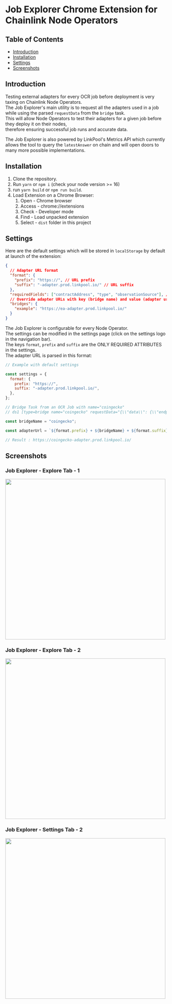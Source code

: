 <div align="left">
<h1> Job Explorer Chrome Extension for Chainlink Node Operators</h1>

</div>

## Table of Contents

- [Introduction](#introduction)
- [Installation](#installation)
- [Settings](#settings)
- [Screenshots](#screenshots)

## Introduction <a name="introduction"></a>

Testing external adapters for every OCR job before deployment is very taxing on Chainlink Node Operators. <br />
The Job Explorer's main utility is to request all the adapters used in a job while using the parsed `requestData` from the `bridge` task. <br />
This will allow Node Operators to test their adapters for a given job before they deploy it on their nodes, <br />
therefore ensuring successful job runs and accurate data. <br />

The Job Explorer is also powered by LinkPool's Metrics API which currently allows the tool to query the `latestAnswer` on chain and will open doors to many more possible implementations.

## Installation <a name="installation"></a>

1. Clone the repository.
2. Run `yarn` or `npm i` (check your node version >= 16)
3. run `yarn build` or `npm run build`.
4. Load Extension on a Chrome Browser:
   1. Open - Chrome browser
   2. Access - chrome://extensions
   3. Check - Developer mode
   4. Find - Load unpacked extension
   5. Select - `dist` folder in this project

## Settings <a name="settings"></a>

Here are the default settings which will be stored in `localStorage` by default at launch of the extension:

```json
{
  // Adapter URL format
  "format": {
    "prefix": "https://", // URL prefix
    "suffix": "-adapter.prod.linkpool.io/" // URL suffix
  },
  "requiredFields": ["contractAddress", "type", "observationSource"], // Optional required fields for the OCR Job.
  // Override adapter URLs with key (bridge name) and value (adapter url) pairs.
  "bridges": {
    "example": "https://ea-adapter.prod.linkpool.io/"
  }
}
```

The Job Explorer is configurable for every Node Operator. <br />
The settings can be modified in the settings page (click on the settings logo in the navigation bar). <br />
The keys `format`, `prefix` and `suffix` are the ONLY REQUIRED ATTRIBUTES in the settings. <br />
The adapter URL is parsed in this format: <br />

```js
// Example with default settings

const settings = {
  format: {
    prefix: "https://",
    suffix: "-adapter.prod.linkpool.io/",
  },
};

// Bridge Task from an OCR Job with name="coingecko"
// ds1 [type=bridge name="coingecko" requestData="{\\"data\\": {\\"endpoint\\":\\"crypto\\",\\"from\\":\\"USDT\\",\\"to\\":\\"USD\\"}}"];

const bridgeName = "coingecko";

const adapterUrl = `${format.prefix} + ${bridgeName} + ${format.suffix}`;

// Result : https://coingecko-adapter.prod.linkpool.io/
```

## Screenshots <a name="screenshots"></a>

### Job Explorer - Explore Tab - 1 <a name="newtab"></a>

<img width="500" src="https://i.imgur.com/LY4ggrc.png">

### Job Explorer - Explore Tab - 2 <a name="newtab"></a>

<img width="500" src="https://i.imgur.com/pKyDzE8.png">

### Job Explorer - Settings Tab - 2 <a name="newtab"></a>

<img width="500"  src="https://i.imgur.com/nkk04Kn.png">
